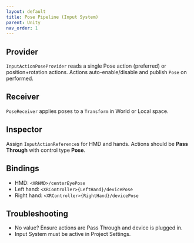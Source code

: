 ```yaml
---
layout: default
title: Pose Pipeline (Input System)
parent: Unity
nav_order: 1
---
```


## Provider
`InputActionPoseProvider` reads a single Pose action (preferred) or position+rotation actions. Actions auto-enable/disable and publish `Pose` on performed.

## Receiver
`PoseReceiver` applies poses to a `Transform` in World or Local space.

## Inspector
Assign `InputActionReference`s for HMD and hands. Actions should be **Pass Through** with control type **Pose**.

## Bindings
- HMD: `<XRHMD>/centerEyePose`
- Left hand: `<XRController>{LeftHand}/devicePose`
- Right hand: `<XRController>{RightHand}/devicePose`

## Troubleshooting
- No value? Ensure actions are Pass Through and device is plugged in.
- Input System must be active in Project Settings.
